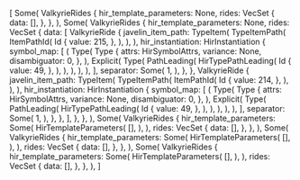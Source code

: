 [
    Some(
        ValkyrieRides {
            hir_template_parameters: None,
            rides: VecSet {
                data: [],
            },
        },
    ),
    Some(
        ValkyrieRides {
            hir_template_parameters: None,
            rides: VecSet {
                data: [
                    ValkyrieRide {
                        javelin_item_path: TypeItem(
                            TypeItemPath(
                                ItemPathId(
                                    Id {
                                        value: 215,
                                    },
                                ),
                            ),
                        ),
                        hir_instantiation: HirInstantiation {
                            symbol_map: [
                                (
                                    Type(
                                        Type {
                                            attrs: HirSymbolAttrs,
                                            variance: None,
                                            disambiguator: 0,
                                        },
                                    ),
                                    Explicit(
                                        Type(
                                            PathLeading(
                                                HirTypePathLeading(
                                                    Id {
                                                        value: 49,
                                                    },
                                                ),
                                            ),
                                        ),
                                    ),
                                ),
                            ],
                            separator: Some(
                                1,
                            ),
                        },
                    },
                    ValkyrieRide {
                        javelin_item_path: TypeItem(
                            TypeItemPath(
                                ItemPathId(
                                    Id {
                                        value: 214,
                                    },
                                ),
                            ),
                        ),
                        hir_instantiation: HirInstantiation {
                            symbol_map: [
                                (
                                    Type(
                                        Type {
                                            attrs: HirSymbolAttrs,
                                            variance: None,
                                            disambiguator: 0,
                                        },
                                    ),
                                    Explicit(
                                        Type(
                                            PathLeading(
                                                HirTypePathLeading(
                                                    Id {
                                                        value: 49,
                                                    },
                                                ),
                                            ),
                                        ),
                                    ),
                                ),
                            ],
                            separator: Some(
                                1,
                            ),
                        },
                    },
                ],
            },
        },
    ),
    Some(
        ValkyrieRides {
            hir_template_parameters: Some(
                HirTemplateParameters(
                    [],
                ),
            ),
            rides: VecSet {
                data: [],
            },
        },
    ),
    Some(
        ValkyrieRides {
            hir_template_parameters: Some(
                HirTemplateParameters(
                    [],
                ),
            ),
            rides: VecSet {
                data: [],
            },
        },
    ),
    Some(
        ValkyrieRides {
            hir_template_parameters: Some(
                HirTemplateParameters(
                    [],
                ),
            ),
            rides: VecSet {
                data: [],
            },
        },
    ),
]